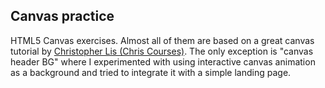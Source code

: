 ## Canvas practice

HTML5 Canvas exercises. Almost all of them are based on a great canvas tutorial by [Christopher Lis (Chris Courses)](https://www.youtube.com/channel/UC9Yp2yz6-pwhQuPlIDV_mjA). The only exception is "canvas header BG" where I experimented with using interactive canvas animation as a background and tried to integrate it with a simple landing page.
